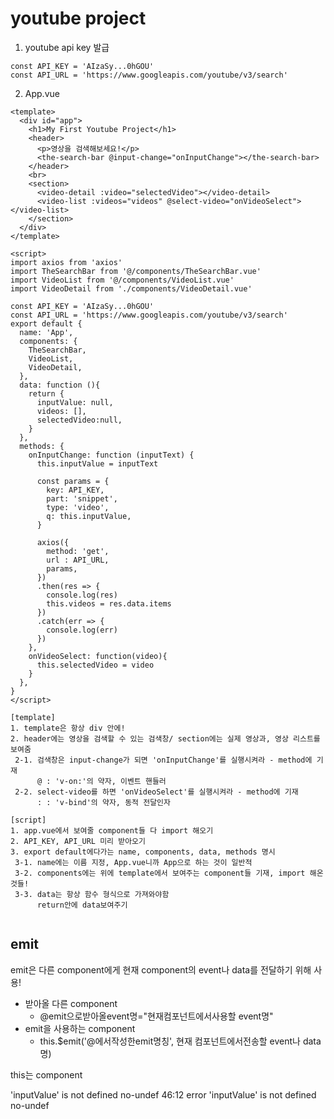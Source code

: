 # youtube project

1. youtube api key 발급

```
const API_KEY = 'AIzaSy...0hGOU'
const API_URL = 'https://www.googleapis.com/youtube/v3/search'
```



2. App.vue

```vue
<template>
  <div id="app">
    <h1>My First Youtube Project</h1>
    <header>
      <p>영상을 검색해보세요!</p> 
      <the-search-bar @input-change="onInputChange"></the-search-bar>
    </header>
    <br>
    <section>
      <video-detail :video="selectedVideo"></video-detail>
      <video-list :videos="videos" @select-video="onVideoSelect"></video-list>
    </section>
  </div>
</template>

<script>
import axios from 'axios'
import TheSearchBar from '@/components/TheSearchBar.vue'
import VideoList from '@/components/VideoList.vue'
import VideoDetail from './components/VideoDetail.vue'

const API_KEY = 'AIzaSy...0hGOU'
const API_URL = 'https://www.googleapis.com/youtube/v3/search'
export default {
  name: 'App',
  components: {
    TheSearchBar,
    VideoList,
    VideoDetail,
  },
  data: function (){
    return {
      inputValue: null,
      videos: [],
      selectedVideo:null, 
    }
  },
  methods: {
    onInputChange: function (inputText) {
      this.inputValue = inputText

      const params = {
        key: API_KEY,
        part: 'snippet',
        type: 'video',
        q: this.inputValue,
      }

      axios({
        method: 'get',
        url : API_URL,
        params,
      })
      .then(res => {
        console.log(res)
        this.videos = res.data.items
      })
      .catch(err => {
        console.log(err)
      })
    },
    onVideoSelect: function(video){
      this.selectedVideo = video
    }
  },
}
</script>
```

```
[template]
1. template은 항상 div 안에!
2. header에는 영상을 검색할 수 있는 검색창/ section에는 실제 영상과, 영상 리스트를 보여줌
 2-1. 검색창은 input-change가 되면 'onInputChange'를 실행시켜라 - method에 기재 
      @ : 'v-on:'의 약자, 이벤트 핸들러
 2-2. select-video를 하면 'onVideoSelect'를 실행시켜라 - method에 기재
      : : 'v-bind'의 약자, 동적 전달인자

[script]
1. app.vue에서 보여줄 component들 다 import 해오기
2. API_KEY, API_URL 미리 받아오기
3. export default에다가는 name, components, data, methods 명시
 3-1. name에는 이름 지정, App.vue니까 App으로 하는 것이 일반적
 3-2. components에는 위에 template에서 보여주는 component들 기재, import 해온것들!
 3-3. data는 항상 함수 형식으로 가져와야함
      return안에 data보여주기
      
```



## emit

emit은 다른 component에게 현재 component의 event나 data를 전달하기 위해 사용!

- 받아올 다른 component
  - @emit으로받아올event명="현재컴포넌트에서사용할 event명"
- emit을 사용하는 component
  - this.$emit('@에서작성한emit명칭', 현재 컴포넌트에서전송할 event나 data명)



this는 component





'inputValue' is not defined  no-undef
  46:12  error  'inputValue' is not defined  no-undef